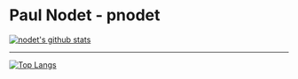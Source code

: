 # Paul Nodet - pnodet

[![nodet's github stats](https://github-readme-stats.vercel.app/api?username=pnodet&hide=stars)](https://github.com/anuraghazra/github-readme-stats)

---

[![Top Langs](https://github-readme-stats.vercel.app/api/top-langs/?username=pnodet&layout=compact)](https://github.com/anuraghazra/github-readme-stats)
